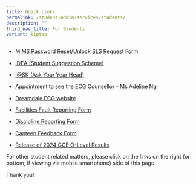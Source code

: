 ```yaml
---
title: Quick Links
permalink: /student-admin-services/students/
description: ""
third_nav_title: For Students
variant: tiptap
---
```

<p></p>
<ul data-tight="true" class="tight">
<li>
<p><a href="https://go.gov.sg/gdls-mims-pwreset" rel="noopener nofollow" target="_blank">MIMS Password Reset/Unlock SLS Request Form</a>
</p>
</li>
<li>
<p><a href="https://forms.gle/L25e8xP7udoaB8297" rel="noopener noreferrer nofollow" target="_blank">IDEA (Student Suggestion Scheme)</a>
</p>
</li>
<li>
<p><a href="https://forms.gle/Fq9b5G7dfk2L5QhM9" rel="noopener noreferrer nofollow" target="_blank">I@SK (Ask Your Year Head)</a>
</p>
</li>
<li>
<p><a href="https://go.gov.sg/gdlssecg" rel="noopener noreferrer nofollow" target="_blank">Appointment to see the ECG Counsellor - Ms Adeline Ng</a>
</p>
</li>
<li>
<p><a href="https://go.gov.sg/dreamdale-gdls" rel="noopener noreferrer nofollow" target="_blank">Dreamdale ECG website</a>
</p>
</li>
<li>
<p><a href="https://forms.gle/i9Wi9HPw9YjHZ5ZW7" rel="noopener nofollow" target="_blank">Facilities Fault Reporting Form</a>
</p>
</li>
<li>
<p><a href="https://forms.gle/rEjXBEnTKn3tKVEQ7" rel="noopener nofollow" target="_blank">Discipline Reporting Form</a>
</p>
</li>
<li>
<p><a href="https://go.gov.sg/canteenfeedbackform-" rel="noopener nofollow" target="_blank">Canteen Feedback Form</a>
</p>
</li>
<li>
<p><a href="/files/Release_of_2024_O_Level_Results_Admin_Briefing_Slides_10Jan25.pdf" rel="noopener noreferrer nofollow" target="_blank">Release of 2024 GCE O-Level Results</a>
</p>
</li>
</ul>
<p>For other student related matters, please click on the links on the right
(or bottom, if viewing via mobile smartphone) side of this page.</p>
<p>Thank you!</p>
<p></p>